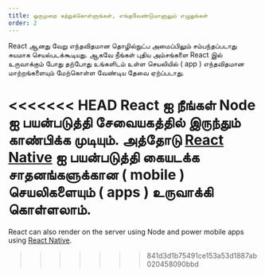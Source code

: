 ```yaml
---
title: ஒருமுறை கற்றுக்கொள்ளுங்கள், எங்குவேண்டுமானாலும் எழுதுங்கள்
order: 2
---
```


React ஆனது வேறு எந்தவிதமான தொழில்நுட்ப அமைப்பிலும் சம்பந்தப்படாது சுயமாக செயல்படக்கூடியது. ஆகவே நீங்கள் புதிய அம்சங்களை React இல் உருவாக்கும் போது தற்போது உங்களிடம் உள்ள செயலியில் ( app ) எந்தவிதமான மாற்றங்களையும் மேற்கொள்ள வேண்டிய தேவை ஏற்ப்படாது.

<<<<<<< HEAD
React ஐ நீங்கள் Node ஐ பயன்படுத்தி சேவையகத்தில் இருந்தும் காண்பிக்க முடியும். அத்தோடு [React Native](https://facebook.github.io/react-native/)  ஐ பயன்படுத்தி கையடக்க சாதனங்களுக்கான ( mobile ) செயலிகளையும் ( apps ) உருவாக்கி கொள்ளலாம்.
=======
React can also render on the server using Node and power mobile apps using [React Native](https://reactnative.dev/).
>>>>>>> 841d3d1b75491ce153a53d1887ab020458090bbd

